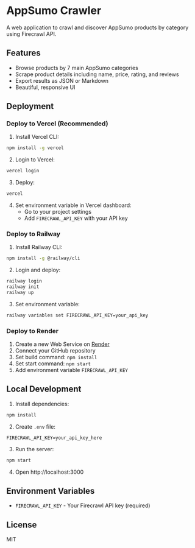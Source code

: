 # AppSumo Crawler

A web application to crawl and discover AppSumo products by category using Firecrawl API.

## Features

- Browse products by 7 main AppSumo categories
- Scrape product details including name, price, rating, and reviews
- Export results as JSON or Markdown
- Beautiful, responsive UI

## Deployment

### Deploy to Vercel (Recommended)

1. Install Vercel CLI:
```bash
npm install -g vercel
```

2. Login to Vercel:
```bash
vercel login
```

3. Deploy:
```bash
vercel
```

4. Set environment variable in Vercel dashboard:
   - Go to your project settings
   - Add `FIRECRAWL_API_KEY` with your API key

### Deploy to Railway

1. Install Railway CLI:
```bash
npm install -g @railway/cli
```

2. Login and deploy:
```bash
railway login
railway init
railway up
```

3. Set environment variable:
```bash
railway variables set FIRECRAWL_API_KEY=your_api_key
```

### Deploy to Render

1. Create a new Web Service on [Render](https://render.com)
2. Connect your GitHub repository
3. Set build command: `npm install`
4. Set start command: `npm start`
5. Add environment variable `FIRECRAWL_API_KEY`

## Local Development

1. Install dependencies:
```bash
npm install
```

2. Create `.env` file:
```
FIRECRAWL_API_KEY=your_api_key_here
```

3. Run the server:
```bash
npm start
```

4. Open http://localhost:3000

## Environment Variables

- `FIRECRAWL_API_KEY` - Your Firecrawl API key (required)

## License

MIT
